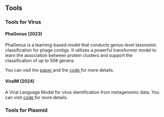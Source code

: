 ## Tools

### Tools for Virus

#### PhaGenus (2023)
PhaGenus is a learning-based model that conducts genus-level taxonomic classification for phage contigs. It utilizes a powerful transformer model to learn the association between protein clusters and support the classification of up to 508 genera. 

You can visit the <a href="https://academic.oup.com/bib/article/24/6/bbad408/7420494?login=true#425616568"> paper </a>  and the  <a href="https://github.com/jiaojiaoguan/phagenus"> code </a> for more details. 

#### ViralM (2024)
A Viral Language Model for virus identification from metagenomic data. You can visit <a href="https://github.com/ChengPENG-wolf/ViraLM"> code </a> for more details. 


### Tools for Plasmid

